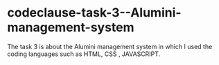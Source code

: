# codeclause-task-3--Alumini-management-system
The task 3 is about the  Alumini management system  in which I used the coding languages such as HTML, CSS , JAVASCRIPT. 
